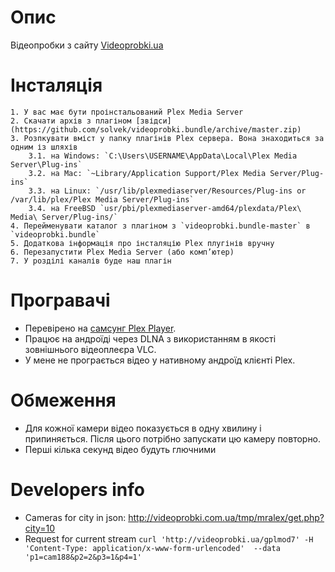 # Опис
Відеопробки з сайту [Videoprobki.ua](videoprobki.ua)

# Інсталяція

    1. У вас має бути проінстальований Plex Media Server
    2. Скачати архів з плагіном [звідси](https://github.com/solvek/videoprobki.bundle/archive/master.zip)
    3. Розпкувати вміст у папку плагінів Plex сервера. Вона знаходиться за одним із шляхів
        3.1. на Windows: `C:\Users\USERNAME\AppData\Local\Plex Media Server\Plug-ins`
        3.2. на Mac: `~Library/Application Support/Plex Media Server/Plug-ins`
        3.3. на Linux: `/usr/lib/plexmediaserver/Resources/Plug-ins or /var/lib/plex/Plex Media Server/Plug-ins`
        3.4. на FreeBSD `usr/pbi/plexmediaserver-amd64/plexdata/Plex\ Media\ Server/Plug-ins/`
    4. Перейменувати каталог з плагіном з `videoprobki.bundle-master` в `videoprobki.bundle`
    5. Додаткова інформація про інсталяцію Plex плугінів вручну
    6. Перезапустити Plex Media Server (або комп’ютер)
    7. У розділі каналів буде наш плагін

# Програвачі
* Перевірено на [самсунг Plex Player](http://www.samsung.com/levant/smarthub/smartHub/apps_plex.html).
* Працює на андроїді через DLNA з використанням в якості зовнішнього відеоплеєра VLC.
* У мене не програється відео у нативному андроїд клієнті Plex.

# Обмеження
* Для кожної камери відео показується в одну хвилину і припиняється. Після цього потрібно запускати цю камеру повторно.
* Перші кілька секунд відео будуть глючними

# Developers info
 * Cameras for city in json: http://videoprobki.com.ua/tmp/mralex/get.php?city=10
 * Request for current stream `curl 'http://videoprobki.ua/gplmod7' -H 'Content-Type: application/x-www-form-urlencoded'  --data 'p1=cam188&p2=2&p3=1&p4=1'`
